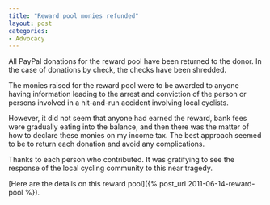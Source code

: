 ```yaml
---
title: "Reward pool monies refunded"
layout: post
categories:
- Advocacy
---
```


All PayPal donations for the reward pool have been returned to the donor. In the case of donations by check, the checks have been shredded.

The monies raised for the reward pool were to be awarded to anyone having information leading to the arrest and conviction of the person or persons involved in a hit-and-run accident involving local cyclists.

However, it did not seem that anyone had earned the reward, bank fees were gradually eating into the balance, and then there was the matter of how to declare these monies on my income tax. The best approach seemed to be to return each donation and avoid any complications.

Thanks to each person who contributed. It was gratifying to see the response of the local cycling community to this near tragedy.

[Here are the details on this reward pool]({% post_url 2011-06-14-reward-pool %}).

